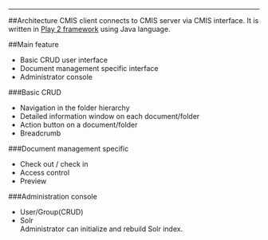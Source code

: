 ---
##Architecture
CMIS client connects to CMIS server via CMIS interface.
It is written in [Play 2 framework](https://www.playframework.com/) using Java language.

##Main feature  
* Basic CRUD user interface
* Document management specific interface
* Administrator console

###Basic CRUD
* Navigation in the folder hierarchy
* Detailed information window on each document/folder
* Action button on a document/folder
* Breadcrumb

###Document management specific 
* Check out / check in
* Access control
* Preview

###Administration console
* User/Group(CRUD)  
* Solr  
Administrator can initialize and rebuild Solr index.